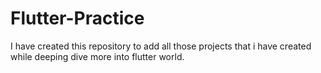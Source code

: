# Flutter-Practice
I have created this repository to add all those projects that i have created while deeping dive more into flutter world.
